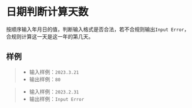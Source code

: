 # 日期判断计算天数
按顺序输入年月日的值，判断输入格式是否合法，若不合规则输出`Input Error`，合规则计算这一天是这一年的第几天。
## 样例
>- 输入样例：`2023.3.21`
>- 输出样例：`80`

>- 输入样例：`2023.2.31`
>- 输出样例：`Input Error`
